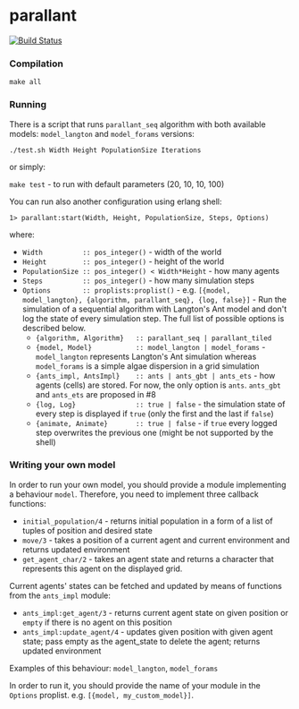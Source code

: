 # parallant #

[![Build Status](https://secure.travis-ci.org/ParaPhraseAGH/parallant.svg?branch=master "Build Status")](http://travis-ci.org/ParaPhraseAGH/parallant)

### Compilation ###

`make all`


### Running ###

There is a script that runs `parallant_seq` algorithm with both available models: `model_langton` and `model_forams` versions:

`./test.sh Width Height PopulationSize Iterations`

or simply:

`make test` - to run with default parameters (20, 10, 10, 100)

You can run also another configuration using erlang shell:

`1> parallant:start(Width, Height, PopulationSize, Steps, Options)`

where: 

* `Width          :: pos_integer()` - width of the world
* `Height         :: pos_integer()` - height of the world
* `PopulationSize :: pos_integer() < Width*Height` - how many agents
* `Steps          :: pos_integer()` - how many simulation steps
* `Options        :: proplists:proplist()` - e.g. `[{model, model_langton}, {algorithm, parallant_seq}, {log, false}]` - Run the simulation of a sequential algorithm with Langton's Ant model and don't log the state of every simulation step. The full list of possible options is described below.
  * `{algorithm, Algorithm}   :: parallant_seq | parallant_tiled`
  * `{model, Model}           :: model_langton | model_forams` - `model_langton` represents Langton's Ant simulation whereas `model_forams` is a simple algae dispersion in a grid simulation
  * `{ants_impl, AntsImpl}    :: ants | ants_gbt | ants_ets` - how agents (cells) are stored. For now, the only option is `ants`. `ants_gbt` and `ants_ets` are proposed in #8
  * `{log, Log}               :: true | false` - the simulation state of every step is displayed if `true` (only the first and the last if `false`)
  * `{animate, Animate}       :: true | false` - if `true` every logged step overwrites the previous one (might be not supported by the shell)


### Writing your own model ###

In order to run your own model, you should provide a module implementing a behaviour `model`. 
Therefore, you need to implement three callback functions:
* `initial_population/4` - returns initial population in a form of a list of tuples of position and desired state
* `move/3` - takes a position of a current agent and current environment and returns updated environment
* `get_agent_char/2` - takes an agent state and returns a character that represents this agent on the displayed grid.

Current agents' states can be fetched and updated by means of functions from the `ants_impl` module:
* `ants_impl:get_agent/3` - returns current agent state on given position or `empty` if there is no agent on this position
* `ants_impl:update_agent/4` - updates given position with given agent state; pass empty as the agent_state to delete the agent; returns updated environment


Examples of this behaviour: `model_langton`, `model_forams`

In order to run it, you should provide the name of your module in the `Options` proplist. e.g. `[{model, my_custom_model}]`.
